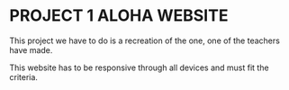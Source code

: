 # PROJECT 1 ALOHA WEBSITE

This project we have to do is a recreation of the one, one of the teachers have made.

This website has to be responsive through all devices and must fit the criteria.
